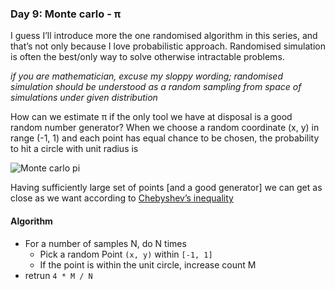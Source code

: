 ### Day 9: Monte carlo - π
I guess I’ll introduce more the one randomised algorithm in this series, and that’s not only because I love probabilistic approach.
Randomised simulation is often the best/only way to solve otherwise intractable problems.

_if you are mathematician, excuse my sloppy wording; randomised simulation should be understood as a random sampling from space of simulations under given distribution_

How can we estimate π if the only tool we have at disposal is a good random number generator? When we choose a random coordinate (x, y) in range (-1, 1) and each point has equal chance to be chosen, the probability to hit a circle with unit radius is

![Monte carlo pi](https://cdn-images-1.medium.com/max/1600/1*uY6ljvUZpR9wNEgUPJfEFw.png)

Having sufficiently large set of points [and a good generator] we can get as close as we want according to [Chebyshev’s inequality](https://en.wikipedia.org/wiki/Chebyshev%27s_inequality)

#### Algorithm

-  For a number of samples N, do N times
	- Pick a random Point `(x, y)` within `[-1, 1]`
	- If the point is within the unit circle, increase count M
- retrun `4 * M / N`
